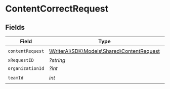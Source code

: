 # ContentCorrectRequest


## Fields

| Field                                                                               | Type                                                                                | Required                                                                            | Description                                                                         |
| ----------------------------------------------------------------------------------- | ----------------------------------------------------------------------------------- | ----------------------------------------------------------------------------------- | ----------------------------------------------------------------------------------- |
| `contentRequest`                                                                    | [\WriterAi\SDK\Models\Shared\ContentRequest](../../models/shared/ContentRequest.md) | :heavy_check_mark:                                                                  | N/A                                                                                 |
| `xRequestID`                                                                        | *?string*                                                                           | :heavy_minus_sign:                                                                  | N/A                                                                                 |
| `organizationId`                                                                    | *?int*                                                                              | :heavy_minus_sign:                                                                  | N/A                                                                                 |
| `teamId`                                                                            | *int*                                                                               | :heavy_check_mark:                                                                  | N/A                                                                                 |